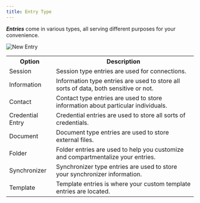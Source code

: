 ```yaml
---
title: Entry Type
---
```

***Entries*** come in various types, all serving different purposes for your convenience. 

![New Entry](https://webdevolutions.azureedge.net/docs/en/server/clip10074.png) 

<table>
	<tr>
		<th>
Option 
		</th>
		<th>
Description 
		</th>
	</tr>
	<tr>
		<td>
Session 
		</td>
		<td>
Session type entries are used for connections. 
		</td>
	</tr>
	<tr>
		<td>
Information 
		</td>
		<td>
Information type entries are used to store all sorts of data, both sensitive or not. 
		</td>
	</tr>
	<tr>
		<td>
Contact 
		</td>
		<td>
Contact type entries are used to store information about particular individuals. 
		</td>
	</tr>
	<tr>
		<td>
Credential Entry 
		</td>
		<td>
Credential entries are used to store all sorts of credentials. 
		</td>
	</tr>
	<tr>
		<td>
Document 
		</td>
		<td>
Document type entries are used to store external files. 
		</td>
	</tr>
	<tr>
		<td>
Folder 
		</td>
		<td>
Folder entries are used to help you customize and compartmentalize your entries. 
		</td>
	</tr>
	<tr>
		<td>
Synchronizer 
		</td>
		<td>
Synchronizer type entries are used to store your synchronizer information. 
		</td>
	</tr>
	<tr>
		<td>
Template 
		</td>
		<td>
Template entries is where your custom template entries are located. 
		</td>
	</tr>
</table>


